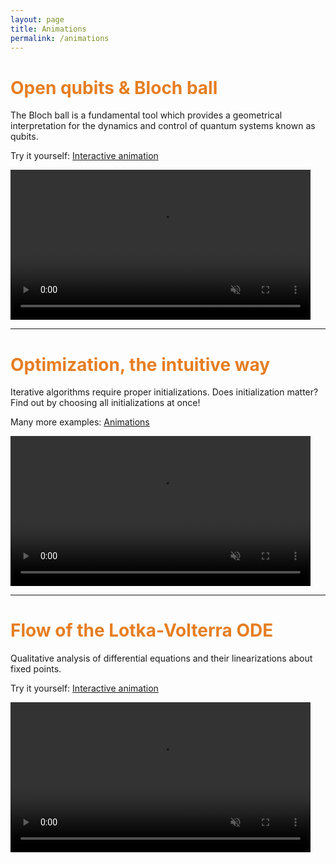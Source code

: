 ```yaml
---
layout: page
title: Animations
permalink: /animations
---
```


# <span style="color:#e67e22"> **Open qubits & Bloch ball** </span>
The Bloch ball is a fundamental tool which provides a geometrical interpretation for the dynamics and control of quantum systems known as qubits. 

Try it yourself: [Interactive animation](https://github.com/killianlutz/BlochBallAnim.jl)

<video 
    src="https://github.com/killianlutz/killianlutz.github.io/assets/152091888/9ea576f4-d05d-4554-84d3-c0a665ef8fc5" 
    controls="controls" muted="muted" class="d-block rounded-bottom-2 border-top width-fit" style="height:240px">
</video>

---

# <span style="color:#e67e22"> **Optimization, the intuitive way** </span>
Iterative algorithms require proper initializations. Does initialization matter? Find out by choosing all initializations at once! 

Many more examples: [Animations](https://github.com/killianlutz/IntuitiveOptimization)

<video 
    src="https://github.com/killianlutz/killianlutz.github.io/assets/152091888/74b54c95-e8e4-46a5-85c0-c19b6790cc87" 
    controls="controls" muted="muted" class="d-block rounded-bottom-2 border-top width-fit" style="height:240px">
</video>

--- 
# <span style="color:#e67e22"> **Flow of the Lotka-Volterra ODE** </span>
Qualitative analysis of differential equations and their linearizations about fixed points. 

Try it yourself: [Interactive animation](https://github.com/killianlutz/LVDemo.jl)

<video 
    src="https://github.com/killianlutz/killianlutz.github.io/assets/152091888/3ae90cd5-3e1a-470b-9273-efc3d2118514" 
    controls="controls" muted="muted" class="d-block rounded-bottom-2 border-top width-fit" style="height:240px">
</video>



